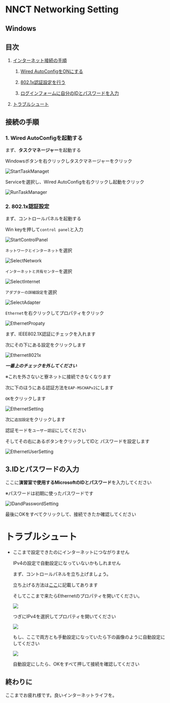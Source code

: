 # NNCT Networking Setting

## Windows

## 目次

1. [インターネット接続の手順](#接続の手順)

    1. [Wired AutoConfigをONにする](#1-wired-autoconfigを起動する)

    2. [802.1x認証設定を行う](#2-8021x認証設定)

    3. [ログインフォームに自分のIDとパスワードを入力](#3idとパスワードの入力)

2. [トラブルシュート](#トラブルシュート)

## 接続の手順

### 1. Wired AutoConfigを起動する

まず、**タスクマネージャー**を起動する

Windowsボタンを右クリックしタスクマネージャーをクリック

![StartTaskManaget](img/startTaskManager.png)

Serviceを選択し、Wired AutoConfigを右クリックし起動をクリック

![RunTaskManager](img/runningAutoConfig.png)


### 2. 802.1x認証設定

まず、コントロールパネルを起動する

Win keyを押して`control panel`と入力

![StartControlPanel](img/searchControllPanel.png)


`ネットワークとインターネット`を選択

![SelectNetwork](img/openControllPanel.png)

`インターネットと共有センター`を選択

![SelectInternet](img/openNetwork.png)

`アダプターの詳細設定`を選択

![SelectAdapter](img/openNetworkConfigure.png)

`Ethernet`を右クリックしてプロパティをクリック

![EthernetPropaty](img/openNetConnections.png)

まず、IEEE802.1X認証にチェックを入れます

次にその下にある設定をクリックします

![Ethernet8021x](img/settingIEEE8021x.png)

***一番上のチェックを外してください***

※これを外さないと寮ネットに接続できなくなります

次に下のほうにある認証方法を`EAP-MSCHAPv2`にします

`OK`をクリックします

![EthernetSetting](img/settingEAP.png)

次に`追加設定`をクリックします

認証モードを`ユーザー認証`にしてください

そしてその右にあるボタンをクリックしてIDと
パスワードを設定します

![EthernetUserSetting](img/settingUserCredential.png)

## 3.IDとパスワードの入力

ここに**演習室で使用するMicrosoftのIDとパスワード**を入力してください

※パスワードは初期に使ったパスワードです

![IDandPasswordSetting](img/settingUserPassword.png)

最後にOKをすべてクリックして、接続できたか確認してください

# トラブルシュート

- ここまで設定できたのにインターネットにつながりません

    IPv4の設定で自動設定になっていないかもしれません

    まず、コントロールパネルを立ち上げましょう。

    立ち上げる方法は[ここ](#2-8021x認証設定)に記載してあります

    そしてここまで来たらEthernetのプロパティを開いてください。

    ![](img/openNetConnections.png)

    つぎにIPv4を選択してプロパティを開いてください

    ![](img/ethernetProperties.png)

    もし、ここで両方とも手動設定になっていたら下の画像のように自動設定にしてください

    ![](img/IPv4Properties.png)

    自動設定にしたら、OKをすべて押して接続を確認してください

## 終わりに

ここまでお疲れ様です。良いインターネットライフを。